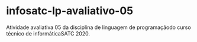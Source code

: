 # infosatc-lp-avaliativo-05
Atividade avaliativa 05 da disciplina de linguagem de programaçãodo curso técnico de informáticaSATC 2020.
